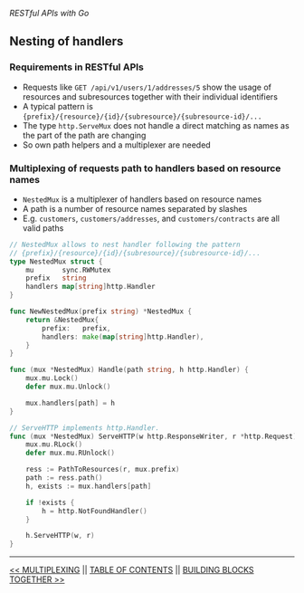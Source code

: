 *RESTful APIs with Go*

## Nesting of handlers

### Requirements in RESTful APIs

* Requests like `GET /api/v1/users/1/addresses/5` show the usage of resources and subresources together with their individual identifiers
* A typical pattern is `{prefix}/{resource}/{id}/{subresource}/{subresource-id}/...`
* The type `http.ServeMux` does not handle a direct matching as names as the part of the path are changing
* So own path helpers and a multiplexer are needed

### Multiplexing of requests path to handlers based on resource names

* `NestedMux` is a multiplexer of handlers based on resource names
* A path is a number of resource names separated by slashes
* E.g. `customers`, `customers/addresses`, and `customers/contracts` are all valid paths

```go
// NestedMux allows to nest handler following the pattern
// {prefix}/{resource}/{id}/{subresource}/{subresource-id}/...
type NestedMux struct {
	mu       sync.RWMutex
	prefix   string
	handlers map[string]http.Handler
}

func NewNestedMux(prefix string) *NestedMux {
	return &NestedMux{
		prefix:   prefix,
		handlers: make(map[string]http.Handler),
	}
}

func (mux *NestedMux) Handle(path string, h http.Handler) {
	mux.mu.Lock()
	defer mux.mu.Unlock()

	mux.handlers[path] = h
}

// ServeHTTP implements http.Handler.
func (mux *NestedMux) ServeHTTP(w http.ResponseWriter, r *http.Request) {
	mux.mu.RLock()
	defer mux.mu.RUnlock()

	ress := PathToResources(r, mux.prefix)
	path := ress.path()
	h, exists := mux.handlers[path]

	if !exists {
		h = http.NotFoundHandler()
	}

	h.ServeHTTP(w, r)
}
```

---

[<< MULTIPLEXING](multiplexing.md) ||  [TABLE OF CONTENTS](../README.md) || [BUILDING BLOCKS TOGETHER >>](buildingblocks.md)
